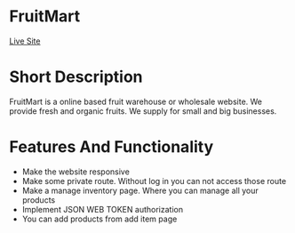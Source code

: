 # FruitMart

[Live Site]("")

# Short Description

FruitMart is a online based fruit warehouse or wholesale website. We provide fresh and organic fruits. We supply for small and big businesses.

# Features And Functionality

* Make the website responsive
* Make some private route. Without log in you can not access those route
* Make a manage inventory page. Where you can manage all your products
* Implement JSON WEB TOKEN authorization
* You can add products from add item page
